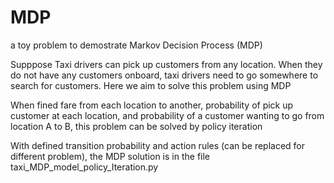 # MDP
a toy problem to demostrate Markov Decision Process (MDP)

Supppose Taxi drivers can pick up customers from any location. When they do not have any customers onboard, taxi drivers need to go somewhere to search for customers. Here we aim to solve this problem using MDP

When fined fare from each location to another, probability of pick up customer at each location, and probability of a customer wanting to go from location A to B, this problem can be solved by policy iteration

With defined transition probability and action rules (can be replaced for different problem), the MDP solution is in the file taxi_MDP_model_policy_Iteration.py
